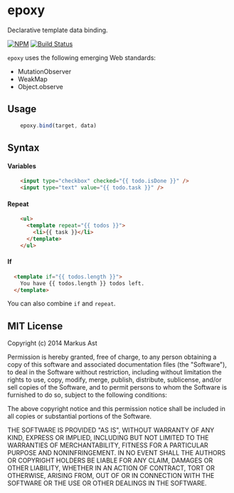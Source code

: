 # epoxy

Declarative template data binding.

[![NPM][npm]](https://npmjs.org/package/epoxy) 
[![Build Status][drone]](https://ci.rkusa.st/github.com/rkusa/epoxy)

`epoxy` uses the following emerging Web standards:

- MutationObserver
- WeakMap
- Object.observe

## Usage

```js
    epoxy.bind(target, data)
```

## Syntax

#### Variables

```html
    <input type="checkbox" checked="{{ todo.isDone }}" />
    <input type="text" value="{{ todo.task }}" />
```

#### Repeat

```html
    <ul>
      <template repeat="{{ todos }}">
        <li>{{ task }}</li>
      </template>
    </ul>
```

#### If

```html
  <template if="{{ todos.length }}">
    You have {{ todos.length }} todos left.
  </template>
```

You can also combine `if` and `repeat`.

## MIT License

Copyright (c) 2014 Markus Ast

Permission is hereby granted, free of charge, to any person obtaining a copy of this software and associated documentation files (the "Software"), to deal in the Software without restriction, including without limitation the rights to use, copy, modify, merge, publish, distribute, sublicense, and/or sell copies of the Software, and to permit persons to whom the Software is furnished to do so, subject to the following conditions:

The above copyright notice and this permission notice shall be included in all copies or substantial portions of the Software.

THE SOFTWARE IS PROVIDED "AS IS", WITHOUT WARRANTY OF ANY KIND, EXPRESS OR IMPLIED, INCLUDING BUT NOT LIMITED TO THE WARRANTIES OF MERCHANTABILITY, FITNESS FOR A PARTICULAR PURPOSE AND NONINFRINGEMENT. IN NO EVENT SHALL THE AUTHORS OR COPYRIGHT HOLDERS BE LIABLE FOR ANY CLAIM, DAMAGES OR OTHER LIABILITY, WHETHER IN AN ACTION OF CONTRACT, TORT OR OTHERWISE, ARISING FROM, OUT OF OR IN CONNECTION WITH THE SOFTWARE OR THE USE OR OTHER DEALINGS IN THE SOFTWARE.

[npm]: http://img.shields.io/npm/v/epoxy.svg?style=flat-square
[drone]: http://ci.rkusa.st/github.com/rkusa/epoxy/status.svg?success=https%3A%2F%2Fimg.shields.io%2Fbadge%2Fbuild-success-brightgreen.svg%3Fstyle%3Dflat-square&failure=https%3A%2F%2Fimg.shields.io%2Fbadge%2Fbuild-failure-red.svg%3Fstyle%3Dflat-square